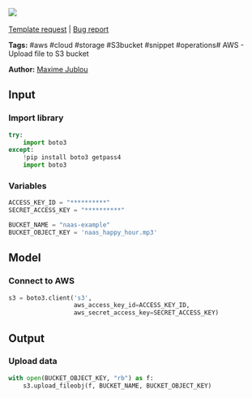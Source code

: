 <a href="https://app.naas.ai/user-redirect/naas/downloader?url=https://raw.githubusercontent.com/jupyter-naas/awesome-notebooks/master/AWS/AWS_Upload_file_to_S3_bucket.ipynb" target="_parent"><img src="https://naasai-public.s3.eu-west-3.amazonaws.com/open_in_naas.svg"/></a><br><br><a href="https://github.com/jupyter-naas/awesome-notebooks/issues/new?assignees=&labels=&template=template-request.md&title=Tool+-+Action+of+the+notebook+">Template request</a> | <a href="https://github.com/jupyter-naas/awesome-notebooks/issues/new?assignees=&labels=bug&template=bug_report.md&title=AWS+-+Upload+file+to+S3+bucket:+Error+short+description">Bug report</a>

**Tags:** #aws #cloud #storage #S3bucket #snippet #operations# AWS - Upload file to S3 bucket

**Author:** [Maxime Jublou](https://www.linkedin.com/in/maximejublou/)

## Input

### Import library


```python
try:
    import boto3
except:
    !pip install boto3 getpass4
    import boto3
```

### Variables


```python
ACCESS_KEY_ID = "**********"
SECRET_ACCESS_KEY = "**********"

BUCKET_NAME = "naas-example"
BUCKET_OBJECT_KEY = 'naas_happy_hour.mp3'
```

## Model

### Connect to AWS


```python
s3 = boto3.client('s3',
                  aws_access_key_id=ACCESS_KEY_ID,
                  aws_secret_access_key=SECRET_ACCESS_KEY)
```

## Output

### Upload data


```python
with open(BUCKET_OBJECT_KEY, "rb") as f:
    s3.upload_fileobj(f, BUCKET_NAME, BUCKET_OBJECT_KEY)
```
